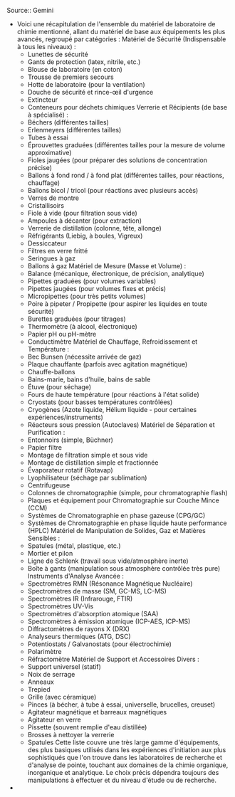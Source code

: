 Source:: Gemini

- Voici une récapitulation de l'ensemble du matériel de laboratoire de chimie mentionné, allant du matériel de base aux équipements les plus avancés, regroupé par catégories :
  Matériel de Sécurité (Indispensable à tous les niveaux) :
   * Lunettes de sécurité
   * Gants de protection (latex, nitrile, etc.)
   * Blouse de laboratoire (en coton)
   * Trousse de premiers secours
   * Hotte de laboratoire (pour la ventilation)
   * Douche de sécurité et rince-œil d'urgence
   * Extincteur
   * Conteneurs pour déchets chimiques
  Verrerie et Récipients (de base à spécialisé) :
   * Béchers (différentes tailles)
   * Erlenmeyers (différentes tailles)
   * Tubes à essai
   * Éprouvettes graduées (différentes tailles pour la mesure de volume approximative)
   * Fioles jaugées (pour préparer des solutions de concentration précise)
   * Ballons à fond rond / à fond plat (différentes tailles, pour réactions, chauffage)
   * Ballons bicol / tricol (pour réactions avec plusieurs accès)
   * Verres de montre
   * Cristallisoirs
   * Fiole à vide (pour filtration sous vide)
   * Ampoules à décanter (pour extraction)
   * Verrerie de distillation (colonne, tête, allonge)
   * Réfrigérants (Liebig, à boules, Vigreux)
   * Dessiccateur
   * Filtres en verre fritté
   * Seringues à gaz
   * Ballons à gaz
  Matériel de Mesure (Masse et Volume) :
   * Balance (mécanique, électronique, de précision, analytique)
   * Pipettes graduées (pour volumes variables)
   * Pipettes jaugées (pour volumes fixes et précis)
   * Micropipettes (pour très petits volumes)
   * Poire à pipeter / Propipette (pour aspirer les liquides en toute sécurité)
   * Burettes graduées (pour titrages)
   * Thermomètre (à alcool, électronique)
   * Papier pH ou pH-mètre
   * Conductimètre
  Matériel de Chauffage, Refroidissement et Température :
   * Bec Bunsen (nécessite arrivée de gaz)
   * Plaque chauffante (parfois avec agitation magnétique)
   * Chauffe-ballons
   * Bains-marie, bains d'huile, bains de sable
   * Étuve (pour séchage)
   * Fours de haute température (pour réactions à l'état solide)
   * Cryostats (pour basses températures contrôlées)
   * Cryogènes (Azote liquide, Hélium liquide - pour certaines expériences/instruments)
   * Réacteurs sous pression (Autoclaves)
  Matériel de Séparation et Purification :
   * Entonnoirs (simple, Büchner)
   * Papier filtre
   * Montage de filtration simple et sous vide
   * Montage de distillation simple et fractionnée
   * Évaporateur rotatif (Rotavap)
   * Lyophilisateur (séchage par sublimation)
   * Centrifugeuse
   * Colonnes de chromatographie (simple, pour chromatographie flash)
   * Plaques et équipement pour Chromatographie sur Couche Mince (CCM)
   * Systèmes de Chromatographie en phase gazeuse (CPG/GC)
   * Systèmes de Chromatographie en phase liquide haute performance (HPLC)
  Matériel de Manipulation de Solides, Gaz et Matières Sensibles :
   * Spatules (métal, plastique, etc.)
   * Mortier et pilon
   * Ligne de Schlenk (travail sous vide/atmosphère inerte)
   * Boîte à gants (manipulation sous atmosphère contrôlée très pure)
  Instruments d'Analyse Avancée :
   * Spectromètres RMN (Résonance Magnétique Nucléaire)
   * Spectromètres de masse (SM, GC-MS, LC-MS)
   * Spectromètres IR (Infrarouge, FTIR)
   * Spectromètres UV-Vis
   * Spectromètres d'absorption atomique (SAA)
   * Spectromètres à émission atomique (ICP-AES, ICP-MS)
   * Diffractomètres de rayons X (DRX)
   * Analyseurs thermiques (ATG, DSC)
   * Potentiostats / Galvanostats (pour électrochimie)
   * Polarimètre
   * Réfractomètre
  Matériel de Support et Accessoires Divers :
   * Support universel (statif)
   * Noix de serrage
   * Anneaux
   * Trepied
   * Grille (avec céramique)
   * Pinces (à bécher, à tube à essai, universelle, brucelles, creuset)
   * Agitateur magnétique et barreaux magnétiques
   * Agitateur en verre
   * Pissette (souvent remplie d'eau distillée)
   * Brosses à nettoyer la verrerie
   * Spatules
  Cette liste couvre une très large gamme d'équipements, des plus basiques utilisés dans les expériences d'initiation aux plus sophistiqués que l'on trouve dans les laboratoires de recherche et d'analyse de pointe, touchant aux domaines de la chimie organique, inorganique et analytique. Le choix précis dépendra toujours des manipulations à effectuer et du niveau d'étude ou de recherche.
-